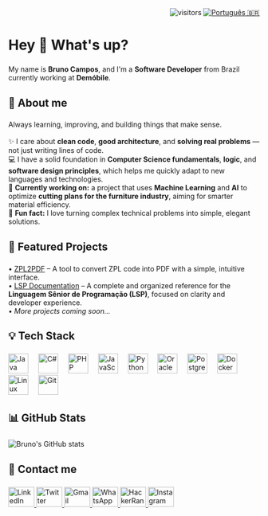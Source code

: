 <div align="right">
  <img src="https://visitor-badge.laobi.icu/badge?page_id=brunoleocam.brunoleocam" alt="visitors" />
  <a href="README.pt.md">
    <img src="https://img.shields.io/badge/README-PT--BR-blue" alt="Português 🇧🇷" />
  </a>
</div>


###

<h1 align="left">Hey 👋 What's up?</h1>

###

<p align="left">
  My name is <b>Bruno Campos</b>, and I'm a <b>Software Developer</b> from Brazil currently working at <b>Demóbile</b>.
</p>

###

<h2 align="left">📖 About me</h2>

###

<p align="left">
  Always learning, improving, and building things that make sense.<br><br>
  ✨ I care about <b>clean code</b>, <b>good architecture</b>, and <b>solving real problems</b> — not just writing lines of code.<br>
  💻 I have a solid foundation in <b>Computer Science fundamentals</b>, <b>logic</b>, and <b>software design principles</b>, which helps me quickly adapt to new languages and technologies.<br>
  🎯 <b>Currently working on:</b> a project that uses <b>Machine Learning</b> and <b>AI</b> to optimize <b>cutting plans for the furniture industry</b>, aiming for smarter material efficiency.<br>
  🎲 <b>Fun fact:</b> I love turning complex technical problems into simple, elegant solutions.
</p>

###

<h2 align="left">🚀 Featured Projects</h2>

###

<p align="left">
  • <a href="https://github.com/brunoleocam/ZPL2PDF">ZPL2PDF</a> – A tool to convert ZPL code into PDF with a simple, intuitive interface.<br>
  • <a href="https://github.com/brunoleocam/Documentacao-LSP-Linguagem-Senior-de-Programacao">LSP Documentation</a> – A complete and organized reference for the <b>Linguagem Sênior de Programação (LSP)</b>, focused on clarity and developer experience.<br>
  • <i>More projects coming soon...</i>
</p>

###

<h2 align="left">💡 Tech Stack</h2>

###

<div align="left">
  <img src="https://cdn.jsdelivr.net/gh/devicons/devicon/icons/java/java-original.svg" height="40" alt="Java" />
  <img width="12" />
  <img src="https://cdn.jsdelivr.net/gh/devicons/devicon/icons/csharp/csharp-original.svg" height="40" alt="C#" />
  <img width="12" />
  <img src="https://cdn.jsdelivr.net/gh/devicons/devicon/icons/php/php-original.svg" height="40" alt="PHP" />
  <img width="12" />
  <img src="https://cdn.jsdelivr.net/gh/devicons/devicon/icons/javascript/javascript-original.svg" height="40" alt="JavaScript" />
  <img width="12" />
  <img src="https://cdn.jsdelivr.net/gh/devicons/devicon/icons/python/python-original.svg" height="40" alt="Python" />
  <img width="12" />
  <img src="https://cdn.jsdelivr.net/gh/devicons/devicon/icons/oracle/oracle-original.svg" height="40" alt="Oracle" />
  <img width="12" />
  <img src="https://cdn.jsdelivr.net/gh/devicons/devicon/icons/postgresql/postgresql-original.svg" height="40" alt="PostgreSQL" />
  <img width="12" />
  <img src="https://cdn.jsdelivr.net/gh/devicons/devicon/icons/docker/docker-original.svg" height="40" alt="Docker" />
  <img width="12" />
  <img src="https://cdn.jsdelivr.net/gh/devicons/devicon/icons/linux/linux-original.svg" height="40" alt="Linux" />
  <img width="12" />
  <img src="https://cdn.jsdelivr.net/gh/devicons/devicon/icons/git/git-original.svg" height="40" alt="Git" />
</div>

###

<h2 align="left">📊 GitHub Stats</h2>

###

<div align="left">
  <img src="https://github-readme-stats.vercel.app/api?username=brunoleocam&show_icons=true&theme=transparent" alt="Bruno's GitHub stats" />
</div>

###

<h2 align="left">📩 Contact me</h2>

###

<div align="left">
  <a href="https://www.linkedin.com/in/brunoleocam/" target="_blank">
    <img src="https://raw.githubusercontent.com/maurodesouza/profile-readme-generator/master/src/assets/icons/social/linkedin/default.svg" width="52" height="40" alt="LinkedIn" />
  </a>
  <a href="https://x.com/brunoleocam" target="_blank">
    <img src="https://raw.githubusercontent.com/maurodesouza/profile-readme-generator/master/src/assets/icons/social/twitter/default.svg" width="52" height="40" alt="Twitter" />
  </a>
  <a href="mailto:brunoleocam@gmail.com" target="_blank">
    <img src="https://raw.githubusercontent.com/maurodesouza/profile-readme-generator/master/src/assets/icons/social/gmail/default.svg" width="52" height="40" alt="Gmail" />
  </a>
  <a href="https://wa.me/+5543996522752" target="_blank">
    <img src="https://raw.githubusercontent.com/maurodesouza/profile-readme-generator/master/src/assets/icons/social/whatsapp/default.svg" width="52" height="40" alt="WhatsApp" />
  </a>
  <a href="https://www.hackerrank.com/profile/brunoleocam" target="_blank">
    <img src="https://raw.githubusercontent.com/maurodesouza/profile-readme-generator/master/src/assets/icons/social/hackerrank/default.svg" width="52" height="40" alt="HackerRank" />
  </a>
  <a href="https://www.instagram.com/brunoleocam" target="_blank">
    <img src="https://raw.githubusercontent.com/maurodesouza/profile-readme-generator/master/src/assets/icons/social/instagram/default.svg" width="52" height="40" alt="Instagram" />
  </a>
</div>
